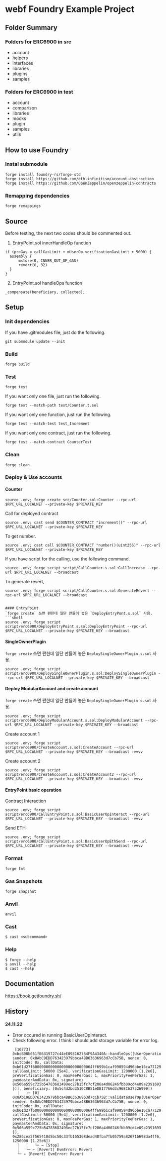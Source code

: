 # webf Foundry Example Project
## Folder Summary

### Folders for ERC6900 in src
- account
- helpers
- interfaces
- libraries
- plugins
- samples

### Folders for ERC6900 in test
- account
- comparison
- libraries
- mocks
- plugin
- samples
- utils

## How to use Foundry
### Instal submodule
```
forge install foundry-rs/forge-std
forge install https://github.com/eth-infinitism/account-abstraction
forge install https://github.com/OpenZeppelin/openzeppelin-contracts
```

### Remapping dependencies
```
forge remappings
```

## Source
Before testing, the next two codes should be commented out.
1. EntryPoint.sol innerHandleOp function
```
if (preGas < callGasLimit + mUserOp.verificationGasLimit + 5000) {
  assembly {
      mstore(0, INNER_OUT_OF_GAS)
      revert(0, 32)
  }
}
```

2. EntryPoint.sol handleOps function
```
_compensate(beneficiary, collected);
```

## Setup
### Init dependencies
If you have .gitmodules file, just do the following.
```
git submodule update --init 
```
### Build

```shell
forge build
```

### Test

```shell
forge test
```

If you want only one file, just run the following.
```
forge test --match-path test/Counter.t.sol
```

If you want only one function, just run the following.
```
forge test --match-test test_Increment
```

If you want only one contract, just run the following.
```
forge test --match-contract CounterTest
```

### Clean
```
forge clean
```

### Deploy & Use accounts
#### Counter
```shell
source .env; forge create src/Counter.sol:Counter --rpc-url $RPC_URL_LOCALNET --private-key $PRIVATE_KEY
```

Call for deployed contract
```
source .env; cast send $COUNTER_CONTRACT "increment()" --rpc-url $RPC_URL_LOCALNET --private-key $PRIVATE_KEY
```

To get number.
```
source .env; cast call $COUNTER_CONTRACT "number()(uint256)" --rpc-url $RPC_URL_LOCALNET --private-key $PRIVATE_KEY
```

If you have script for the calling, use the following command.
```
source .env; forge script script/CallCounter.s.sol:CallIncrease --rpc-url $RPC_URL_LOCALNET --broadcast
```

To generate revert,
```
source .env; forge script script/CallCounter.s.sol:GenerateRevert --rpc-url $RPC_URL_LOCALNET --broadcast
```
```

#### EntryPoint
`forge create` 쓰면 편한데 일단 만들어 놓은 `DeployEntryPont.s.sol` 사용.
```shell
source .env; forge script script/erc6900/DeployEntryPoint.s.sol:DeployEntryPoint --rpc-url $RPC_URL_LOCALNET --private-key $PRIVATE_KEY --broadcast 
```

#### SingleOwnerPlugin
`forge create` 쓰면 편한데 일단 만들어 놓은 `DeploySingleOwnerPlugin.s.sol` 사용.
```shell
source .env; forge script script/erc6900/DeploySingleOwnerPlugin.s.sol:DeploySingleOwnerPlugin --rpc-url $RPC_URL_LOCALNET --private-key $PRIVATE_KEY --broadcast 
```

#### Deploy ModularAccount and create account
`forge create` 쓰면 편한데 일단 만들어 놓은 `DeploySingleOwnerPlugin.s.sol` 사용.
```shell
source .env; forge script script/erc6900/DeployModularAccount.s.sol:DeployModularAccount --rpc-url $RPC_URL_LOCALNET --private-key $PRIVATE_KEY --broadcast 
```

Create account 1
```shell
source .env; forge script script/erc6900/CreateAccount.s.sol:CreateAccount --rpc-url $RPC_URL_LOCALNET --private-key $PRIVATE_KEY --broadcast -vvvv
```

Create account 2
```shell
source .env; forge script script/erc6900/CreateAccount.s.sol:CreateAccount2 --rpc-url $RPC_URL_LOCALNET --private-key $PRIVATE_KEY --broadcast -vvvv
```

#### EntryPoint basic operation
Contract Interaction
```shell
source .env; forge script script/erc6900/CallEntryPoint.s.sol:BasicUserOpInteract --rpc-url $RPC_URL_LOCALNET --private-key $PRIVATE_KEY --broadcast -vvvv
```

Send ETH
```shell
source .env; forge script script/erc6900/CallEntryPoint.s.sol:BasicUserOpEthSend --rpc-url $RPC_URL_LOCALNET --private-key $PRIVATE_KEY --broadcast -vvvv
```

### Format

```shell
forge fmt
```

### Gas Snapshots

```shell
forge snapshot
```

### Anvil

```shell
anvil
```



### Cast

```shell
$ cast <subcommand>
```

### Help

```shell
$ forge --help
$ anvil --help
$ cast --help
```

## Documentation

https://book.getfoundry.sh/


## History
#### 24.11.22
- Error occured in running BasicUserOpInteract.
- Check following error. I think I should add storage variable for error log.
  ```
   [16773] 0xbcB08b651fB6319727c44eE093162764F9A4340A::handleOps([UserOperation({ sender: 0x8AbC9EDD763423979bbca4BB63636963d7cCb75B, nonce: 0, initCode: 0x, callData: 0xb61d27f600000000000000000000000064ff699b1caf990594d96bbe16ca77129b35736e000000000000000000000000000000000000000000000000000000000000000000000000000000000000000000000000000000000000000000000000000000600000000000000000000000000000000000000000000000000000000000000004d09de08a00000000000000000000000000000000000000000000000000000000, callGasLimit: 50000 [5e4], verificationGasLimit: 1200000 [1.2e6], preVerificationGas: 0, maxFeePerGas: 1, maxPriorityFeePerGas: 1, paymasterAndData: 0x, signature: 0x506a559c725b54783682498ec27b15fc7cf206a4d06246fbb09cd4e09a23916935266dece1417d6c481583f310a8f02adfa508271bf0416723c9b32f38043e691c })], beneficiary: [0x5c4d2bd3510C8B51eDB17766d3c96EC637326999])
    │   ├─ [0] 0x8AbC9EDD763423979bbca4BB63636963d7cCb75B::validateUserOp(UserOperation({ sender: 0x8AbC9EDD763423979bbca4BB63636963d7cCb75B, nonce: 0, initCode: 0x, callData: 0xb61d27f600000000000000000000000064ff699b1caf990594d96bbe16ca77129b35736e000000000000000000000000000000000000000000000000000000000000000000000000000000000000000000000000000000000000000000000000000000600000000000000000000000000000000000000000000000000000000000000004d09de08a00000000000000000000000000000000000000000000000000000000, callGasLimit: 50000 [5e4], verificationGasLimit: 1200000 [1.2e6], preVerificationGas: 0, maxFeePerGas: 1, maxPriorityFeePerGas: 1, paymasterAndData: 0x, signature: 0x506a559c725b54783682498ec27b15fc7cf206a4d06246fbb09cd4e09a23916935266dece1417d6c481583f310a8f02adfa508271bf0416723c9b32f38043e691c }), 0x286cea5f565418d5bc50c33fb165308dead48fba7fb05759a82671b698da4ff6, 1250000 [1.25e6])
    │   │   └─ ← [Stop] 
    │   └─ ← [Revert] EvmError: Revert
    └─ ← [Revert] EvmError: Revert
  ```